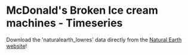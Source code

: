 # McDonald's Broken Ice cream machines - Timeseries

Download the 'naturalearth_lowres' data directly from the [Natural Earth website](https://www.naturalearthdata.com/downloads/110m-cultural-vectors/)!
